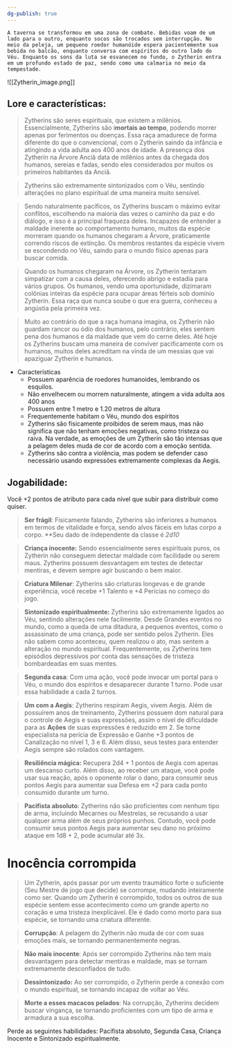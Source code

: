 ```yaml
---
dg-publish: true
---
```



```
A taverna se transformou em uma zona de combate. Bebidas voam de um lado para o outro, enquanto socos são trocados sem interrupção. No meio da peleja, um pequeno roedor humanóide espera pacientemente sua bebida no balcão, enquanto conversa com espíritos do outro lado do Véu. Enquanto os sons da luta se esvanecem no fundo, o Zytherin entra em um profundo estado de paz, sendo como uma calmaria no meio da tempestade.
```

![[Zytherin_image.png]]

## Lore e características: 

>Zytherins são seres espirituais, que existem a milênios. Essencialmente, Zytherins são i**mortais ao tempo**, podendo morrer apenas por ferimentos ou doenças. Essa raça amadurece de forma diferente do que o convencional, com o Zytherin saindo da infância e atingindo a vida adulta aos 400 anos de idade. A presença dos Zytherin na Árvore Anciã data de milênios antes da chegada dos humanos, sereias e fadas, sendo eles considerados por muitos os primeiros habitantes da Anciã. 

>Zytherins são extremamente sintonizados com o Véu, sentindo alterações no plano espiritual de uma maneira muito sensível. 

>Sendo naturalmente pacíficos, os Zytherins buscam o máximo evitar conflitos, escolhendo na maioria das vezes o caminho da paz e do diálogo, e isso é a principal fraqueza deles. Incapazes de entender a maldade inerente ao comportamento humano, muitos da espécie morreram quando os humanos chegaram a Árvore, praticamente correndo riscos de extinção. Os membros restantes da espécie vivem se escondendo no Véu, saindo para o mundo físico apenas para buscar comida.  

>Quando os humanos chegaram na Árvore, os Zytherin tentaram simpatizar com a causa deles, oferecendo abrigo e estadia para vários grupos. Os humanos, vendo uma oportunidade, dizimaram colônias inteiras da espécie para ocupar áreas férteis sob domínio Zytherin. Essa raça que nunca soube o que era guerra, conheceu a angústia pela primeira vez. 

>Muito ao contrário do que a raça humana imagina, os Zytherin não guardam rancor ou ódio dos humanos, pelo contrário, eles sentem pena dos humanos e da maldade que vem do cerne deles. Até hoje os Zytherins buscam uma maneira de conviver pacificamente com os humanos, muitos deles acreditam na vinda de um messias que vai apaziguar Zytherin e humanos. 

- Características
	- Possuem aparência de roedores humanoides, lembrando os esquilos.
	- Não envelhecem ou morrem naturalmente, atingem a vida adulta aos 400 anos
	- Possuem entre 1 metro e 1.20 metros de altura
	- Frequentemente habitam o Véu, mundo dos espíritos
	- Zytherins são fisicamente proibidos de serem maus, mas não significa que não tenham emoções negativas, como tristeza ou raiva.  Na verdade, as emoções de um Zytherin são tão intensas que a pelagem deles muda de cor de acordo com a emoção sentida. 
	- Zytherins são contra a violência, mas podem se defender caso necessário usando expressões extremamente complexas da Aegis. 


## Jogabilidade:

Você +2 pontos de atributo para cada nível que subir para distribuir como quiser.

>**Ser frágil**: Fisicamente falando, Zytherins são inferiores a humanos em termos de vitalidade e força, sendo alvos fáceis em lutas corpo a corpo. **Seu dado de independente da classe é *2d10*

>**Criança inocente:** Sendo essencialmente seres espirituais puros, os Zytherin não conseguem detectar maldade com facilidade ou serem maus. Zytherins possuem desvantagem em testes de detectar mentiras, e devem sempre agir buscando o bem maior. 

>**Criatura Milenar**: Zytherins são criaturas longevas e de grande experiência, você recebe +1 Talento e +4 Perícias no começo do jogo. 

>**Sintonizado espiritualmente:** Zytherins são extremamente ligados ao Véu, sentindo alterações nele facilmente. Desde Grandes eventos no mundo, como a queda de uma ditadura, a pequenos eventos, como o assassinato de uma criança, pode ser sentido pelos Zytherin. Eles não sabem como aconteceu, quem realizou o ato, mas sentem a alteração no mundo espiritual. Frequentemente, os Zytherins tem episódios depressivos por conta das sensações de tristeza bombardeadas em suas mentes.

>**Segunda casa**: Com uma ação, você pode invocar um portal para o Véu, o mundo dos espíritos e desaparecer durante 1 turno. Pode usar essa habilidade a cada 2 turnos.

>**Um com a Aegis**: Zytherins respiram Aegis, vivem Aegis. Além de possuírem anos de treinamento, Zytherins possuem dom natural para o controle de Aegis e suas expressões, assim o nível de dificuldade para as **Ações** de suas expressões é reduzido em 2. Se torne especialista na perícia de Expressão e Ganhe +3 pontos de Canalização no nível 1, 3 e 6. Além disso, seus testes para entender Aegis sempre são rolados com vantagem.

>**Resiliência mágica:** Recupera 2d4 + 1 pontos de Aegis com apenas um descanso curto. Além disso, ao receber um ataque, você pode usar sua reação, após o oponente rolar o dano, para consumir seus pontos Aegis para aumentar sua Defesa em +2 para cada ponto consumido durante um turno. 

>**Pacifista absoluto**: Zytherins não são proficientes com nenhum tipo de arma, incluindo Mecarnes ou Mestrelas, se recusando a usar qualquer arma além de seus próprios punhos. Contudo, você pode consumir seus pontos Aegis para aumentar seu dano no próximo ataque em 1d8 + 2, pode acumular até 3x.


# Inocência corrompida

> Um Zytherin, após passar por um evento traumático forte o suficiente (Seu Mestre de jogo que decide) se corrompe, mudando inteiramente como ser. Quando um Zytherin é corrompido, todos os outros de sua espécie sentem esse acontecimento como um grande aperto no coração e uma tristeza inexplicável. Ele é dado como morto para sua espécie, se tornando uma criatura diferente. 

> **Corrupção**: A pelagem do Zytherin não muda de cor com suas emoções mais, se tornando permanentemente negras. 

>**Não mais inocente**: Após ser corrompido Zytherins não tem mais desvantagem para detectar mentiras e maldade, mas se tornam extremamente desconfiados de tudo.

>**Dessintonizado:** Ao ser corrompido, o Zytherin perde a conexão com o mundo espiritual, se tornando incapaz de voltar ao Véu. 

>**Morte a esses macacos pelados**: Na corrupção, Zytherins decidem buscar vingança, se tornando proficientes com um tipo de arma e armadura a sua escolha.     

Perde as seguintes habilidades: Pacifista absoluto, Segunda Casa, Criança Inocente e Sintonizado espiritualmente.



